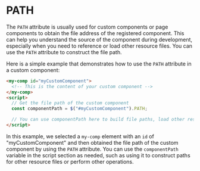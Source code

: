 # PATH

The `PATH` attribute is usually used for custom components or page components to obtain the file address of the registered component. This can help you understand the source of the component during development, especially when you need to reference or load other resource files. You can use the `PATH` attribute to construct the file path.

Here is a simple example that demonstrates how to use the `PATH` attribute in a custom component:

```html
<my-comp id="myCustomComponent">
  <!-- This is the content of your custom component -->
</my-comp>
<script>
  // Get the file path of the custom component
  const componentPath = $("#myCustomComponent").PATH;

  // You can use componentPath here to build file paths, load other resource files, etc.
</script>
```

In this example, we selected a `my-comp` element with an `id` of "myCustomComponent" and then obtained the file path of the custom component by using the `PATH` attribute. You can use the `componentPath` variable in the script section as needed, such as using it to construct paths for other resource files or perform other operations.
